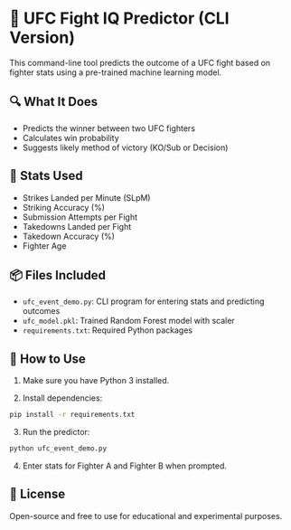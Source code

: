 # 🥋 UFC Fight IQ Predictor (CLI Version)

This command-line tool predicts the outcome of a UFC fight based on fighter stats using a pre-trained machine learning model.

## 🔍 What It Does
- Predicts the winner between two UFC fighters
- Calculates win probability
- Suggests likely method of victory (KO/Sub or Decision)

## 🧠 Stats Used
- Strikes Landed per Minute (SLpM)
- Striking Accuracy (%)
- Submission Attempts per Fight
- Takedowns Landed per Fight
- Takedown Accuracy (%)
- Fighter Age

## 📦 Files Included
- `ufc_event_demo.py`: CLI program for entering stats and predicting outcomes
- `ufc_model.pkl`: Trained Random Forest model with scaler
- `requirements.txt`: Required Python packages

## 🚀 How to Use

1. Make sure you have Python 3 installed.

2. Install dependencies:
```bash
pip install -r requirements.txt
```

3. Run the predictor:
```bash
python ufc_event_demo.py
```

4. Enter stats for Fighter A and Fighter B when prompted.

## 📄 License

Open-source and free to use for educational and experimental purposes.